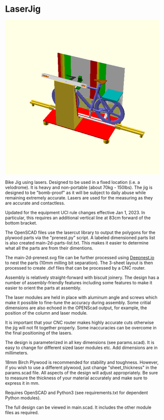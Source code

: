 # LaserJig

![LaserJig Rendering](https://github.com/esitarski/LaserJig/blob/main/main.png?raw=true)

Bike Jig using lasers.  Designed to be used in a fixed location (i.e. a velodrome).
It is heavy and non-portable (about 70kg - 150lbs).
The jig is designed to be "bomb-proof" as it will be subject to
daily abuse while remaining extremely accurate.  Lasers are used for the measuring as they are accurate and contactless.

Updated for the equipment UCI rule changes effective Jan 1, 2023.
In particular, this requires an additional vertical line at 83cm forward of the bottom bracket.

The OpenSCAD files use the lasercut library to output the polygons for the plywood parts via the "prenest.py" script.
A labeled dimensioned parts list is also created main-2d-parts-list.txt.  This makes it easier to determine what all the parts are from their dimentions.

The main-2d-prenest.svg file can be further processed using [Deepnest.io](//https://deepnest.io//) to nest the parts (10mm milling bit separation).
The 3-sheet layout is then processed to create .dxf files that can be processed by a CNC router.

Assembly is relatively straight-forward with biscuit joinery.  The design has a number of assembly-friendly features including some
features to make it easier to orient the parts at assembly.

The laser modules are held in place with aluminum angle and screws which make it possible to fine-tune the accuracy during assembly.
Some critial dimensions are also echoed in the OPENScad output, for example, the position of the column and laser module.

It is important that your CNC router makes highly accurate cuts otherwise the jig will not fit together properly.
Some inaccuracies can be overcome in the final positioning of the lasers.

The design is parameterized in all key dimensions (see params.scad).  It is easy to change for different sized laser modules etc.
Add dimensions are in millimeters.

18mm Birch Plywood is recommended for stability and toughness.  However, if you wish to use a different plywood, just change "sheet_thickness"
in the params.scad file.  All aspects of the design will adjust appropriately.
Be sure to measure the thickness of your material accurately and make sure to express it in mm.

Requires OpenSCAD and Python3 (see requirements.txt for dependent Python modules).

The full design can be viewed in main.scad.  It includes the other module files as required.
